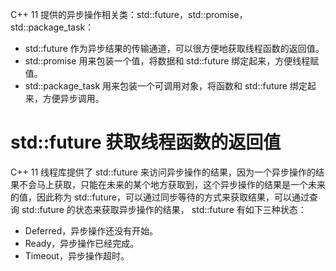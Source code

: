 C++ 11 提供的异步操作相关类：std::future，std::promise，std::package_task：

- std::future 作为异步结果的传输通道，可以很方便地获取线程函数的返回值。
- std::promise 用来包装一个值，将数据和 std::future 绑定起来，方便线程赋值。
- std::package_task 用来包装一个可调用对象，将函数和 std::future 绑定起来，方便异步调用。

# std::future 获取线程函数的返回值

C++ 11 线程库提供了 std::future 来访问异步操作的结果，因为一个异步操作的结果不会马上获取，只能在未来的某个地方获取到，这个异步操作的结果是一个未来的值，因此称为 std::future，可以通过同步等待的方式来获取结果，可以通过查询 std::future 的状态来获取异步操作的结果， std::future 有如下三种状态：

- Deferred，异步操作还没有开始。
- Ready，异步操作已经完成。
- Timeout，异步操作超时。